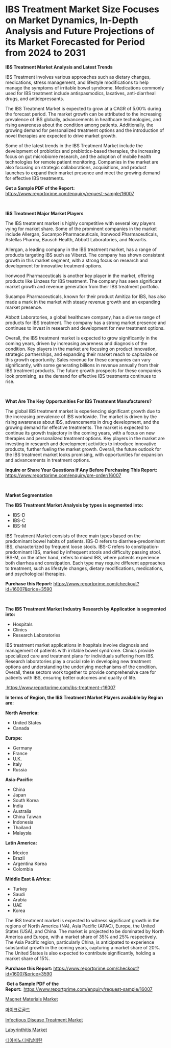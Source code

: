 <p><h1>IBS Treatment Market Size Focuses on Market Dynamics, In-Depth Analysis and Future Projections of its Market Forecasted for Period from 2024 to 2031</h1></p><p><strong>IBS Treatment Market Analysis and Latest Trends</strong></p>
<p><p>IBS Treatment involves various approaches such as dietary changes, medications, stress management, and lifestyle modifications to help manage the symptoms of irritable bowel syndrome. Medications commonly used for IBS treatment include antispasmodics, laxatives, anti-diarrheal drugs, and antidepressants.</p><p>The IBS Treatment Market is expected to grow at a CAGR of 5.00% during the forecast period. The market growth can be attributed to the increasing prevalence of IBS globally, advancements in healthcare technologies, and rising awareness about the condition among patients. Additionally, the growing demand for personalized treatment options and the introduction of novel therapies are expected to drive market growth.</p><p>Some of the latest trends in the IBS Treatment Market include the development of probiotics and prebiotics-based therapies, the increasing focus on gut microbiome research, and the adoption of mobile health technologies for remote patient monitoring. Companies in the market are also focusing on strategic collaborations, acquisitions, and product launches to expand their market presence and meet the growing demand for effective IBS treatments.</p></p>
<p><strong>Get a Sample PDF of the Report:&nbsp;</strong> <a href="https://www.reportprime.com/enquiry/request-sample/16007">https://www.reportprime.com/enquiry/request-sample/16007</a></p>
<p>&nbsp;</p>
<p><strong>IBS Treatment Major Market Players</strong></p>
<p><p>The IBS treatment market is highly competitive with several key players vying for market share. Some of the prominent companies in the market include Allergan, Sucampo Pharmaceuticals, Ironwood Pharmaceuticals, Astellas Pharma, Bausch Health, Abbott Laboratories, and Novartis.</p><p>Allergan, a leading company in the IBS treatment market, has a range of products targeting IBS such as Viberzi. The company has shown consistent growth in this market segment, with a strong focus on research and development for innovative treatment options.</p><p>Ironwood Pharmaceuticals is another key player in the market, offering products like Linzess for IBS treatment. The company has seen significant market growth and revenue generation from their IBS treatment portfolio.</p><p>Sucampo Pharmaceuticals, known for their product Amitiza for IBS, has also made a mark in the market with steady revenue growth and an expanding market presence.</p><p>Abbott Laboratories, a global healthcare company, has a diverse range of products for IBS treatment. The company has a strong market presence and continues to invest in research and development for new treatment options.</p><p>Overall, the IBS treatment market is expected to grow significantly in the coming years, driven by increasing awareness and diagnosis of the condition. Key players in the market are focusing on product innovation, strategic partnerships, and expanding their market reach to capitalize on this growth opportunity. Sales revenue for these companies can vary significantly, with some generating billions in revenue annually from their IBS treatment products. The future growth prospects for these companies look promising, as the demand for effective IBS treatments continues to rise.</p></p>
<p>&nbsp;</p>
<p><strong>What Are The Key Opportunities For IBS Treatment Manufacturers?</strong></p>
<p><p>The global IBS treatment market is experiencing significant growth due to the increasing prevalence of IBS worldwide. The market is driven by the rising awareness about IBS, advancements in drug development, and the growing demand for effective treatments. The market is expected to continue its growth trajectory in the coming years, with a focus on new therapies and personalized treatment options. Key players in the market are investing in research and development activities to introduce innovative products, further fueling the market growth. Overall, the future outlook for the IBS treatment market looks promising, with opportunities for expansion and advancements in treatment options.</p></p>
<p><strong>Inquire or Share Your Questions If Any Before Purchasing This Report:</strong> <a href="https://www.reportprime.com/enquiry/pre-order/16007">https://www.reportprime.com/enquiry/pre-order/16007</a></p>
<p>&nbsp;</p>
<p><strong>Market Segmentation</strong></p>
<p><strong>The IBS Treatment Market Analysis by types is segmented into:</strong></p>
<p><ul><li>IBS-D</li><li>IBS-C</li><li>IBS-M</li></ul></p>
<p><p>IBS Treatment Market consists of three main types based on the predominant bowel habits of patients. IBS-D refers to diarrhea-predominant IBS, characterized by frequent loose stools. IBS-C refers to constipation-predominant IBS, marked by infrequent stools and difficulty passing stool. IBS-M, on the other hand, refers to mixed IBS, where patients experience both diarrhea and constipation. Each type may require different approaches to treatment, such as lifestyle changes, dietary modifications, medications, and psychological therapies.</p></p>
<p><strong>Purchase this Report:&nbsp;</strong><a href="https://www.reportprime.com/checkout?id=16007&price=3590">https://www.reportprime.com/checkout?id=16007&price=3590</a></p>
<p>&nbsp;</p>
<p><strong>The IBS Treatment Market Industry Research by Application is segmented into:</strong></p>
<p><ul><li>Hospitals</li><li>Clinics</li><li>Research Laboratories</li></ul></p>
<p><p>IBS treatment market applications in hospitals involve diagnosis and management of patients with irritable bowel syndrome. Clinics provide specialized care and treatment plans for individuals suffering from IBS. Research laboratories play a crucial role in developing new treatment options and understanding the underlying mechanisms of the condition. Overall, these sectors work together to provide comprehensive care for patients with IBS, ensuring better outcomes and quality of life.</p></p>
<p><a href="https://www.reportprime.com/ibs-treatment-r16007">&nbsp;https://www.reportprime.com/ibs-treatment-r16007</a></p>
<p><strong>In terms of Region, the IBS Treatment Market Players available by Region are:</strong></p>
<p>
    <p> <strong> North America: </strong>
        <ul>
            <li>United States</li>
            <li>Canada</li>
        </ul>
        </p> 
    <p> <strong> Europe: </strong>
        <ul>
            <li>Germany</li>
            <li>France</li>
            <li>U.K.</li>
            <li>Italy</li>
            <li>Russia</li>
        </ul>
        </p> 
    <p> <strong> Asia-Pacific: </strong>
        <ul>
            <li>China</li>
            <li>Japan</li>
            <li>South Korea</li>
            <li>India</li>
            <li>Australia</li>
            <li>China Taiwan</li>
            <li>Indonesia</li>
            <li>Thailand</li>
            <li>Malaysia</li>
        </ul>
        </p> 
    <p> <strong> Latin America: </strong>
        <ul>
            <li>Mexico</li>
            <li>Brazil</li>
            <li>Argentina Korea</li>
            <li>Colombia</li>
        </ul>
        </p> 
    <p> <strong> Middle East & Africa: </strong>
        <ul>
            <li>Turkey</li>
            <li>Saudi</li>
            <li>Arabia</li>
            <li>UAE</li>
            <li>Korea</li>
        </ul>
    </p>
    </p>
<p><p>The IBS treatment market is expected to witness significant growth in the regions of North America (NA), Asia Pacific (APAC), Europe, the United States (USA), and China. The market is projected to be dominated by North America and Europe, with a market share of 35% and 25% respectively. The Asia Pacific region, particularly China, is anticipated to experience substantial growth in the coming years, capturing a market share of 20%. The United States is also expected to contribute significantly, holding a market share of 15%.</p></p>
<p><strong>Purchase this Report: </strong><a href="https://www.reportprime.com/checkout?id=16007&price=3590">https://www.reportprime.com/checkout?id=16007&price=3590</a></p>
<p>&nbsp;<strong>Get a Sample PDF of the Report:&nbsp;&nbsp;</strong><a href="https://www.reportprime.com/enquiry/request-sample/16007">https://www.reportprime.com/enquiry/request-sample/16007</a></p>
<p><strong></strong></p>
<p><p><a href="https://issuu.com/reportprime-2/docs/magnet-materials-market-size-2030.pptx">Magnet Materials Market</a></p><p><a href="https://github.com/Tristiarton768456/Market-Research-Report-List-1/blob/main/475666923845.md">마이크로골드</a></p><p><a href="https://github.com/timeliteaut/Market-Research-Report-List-2/blob/main/infectious-disease-treatment-market.md">Infectious Disease Treatment Market</a></p><p><a href="https://github.com/bobicer/Market-Research-Report-List-2/blob/main/labyrinthitis-market.md">Labyrinthitis Market</a></p><p><a href="https://github.com/vsoq0zknh59/Market-Research-Report-List-1/blob/main/841248523844.md">디아미노디페닐메탄</a></p></p>